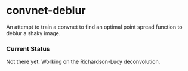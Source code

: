 # convnet-deblur
An attempt to train a convnet to find an optimal point spread function to deblur a shaky image.

### Current Status
Not there yet. Working on the Richardson-Lucy deconvolution.
